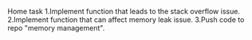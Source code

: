 Home task
1.Implement function that leads to the stack overflow issue.
2.Implement function that can affect memory leak issue.
3.Push code to repo "memory management".